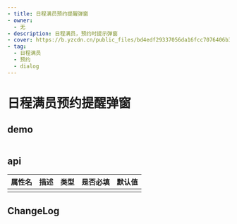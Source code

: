 ```yaml
---
- title: 日程满员预约提醒弹窗
- owner:
  - 无
- description: 日程满员，预约时提示弹窗
- cover: https://b.yzcdn.cn/public_files/bd4edf29337056da16fcc7076406b37c.png
- tag:
  - 日程满员
  - 预约
  - dialog
---
```


# 日程满员预约提醒弹窗
## demo
```jsx
```
## api
| 属性名  | 描述                 | 类型                                                  | 是否必填 | 默认值               |
| ------ | ------------------- | ---------------------------------------------------- | ------- | ------------------- |
|        |                     |                                                      |         |                     |

## ChangeLog
